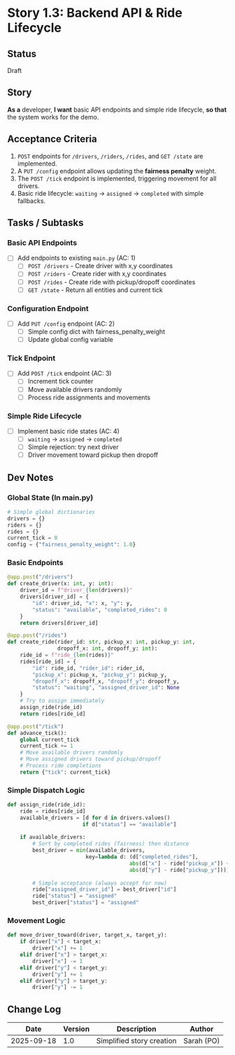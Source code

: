 # Story 1.3: Backend API & Ride Lifecycle

## Status
Draft

## Story
**As a** developer,
**I want** basic API endpoints and simple ride lifecycle,
**so that** the system works for the demo.

## Acceptance Criteria
1. `POST` endpoints for `/drivers`, `/riders`, `/rides`, and `GET /state` are implemented.
2. A `PUT /config` endpoint allows updating the **fairness penalty** weight.
3. The `POST /tick` endpoint is implemented, triggering movement for all drivers.
4. Basic ride lifecycle: `waiting` → `assigned` → `completed` with simple fallbacks.

## Tasks / Subtasks

### Basic API Endpoints
- [ ] Add endpoints to existing `main.py` (AC: 1)
  - [ ] `POST /drivers` - Create driver with x,y coordinates
  - [ ] `POST /riders` - Create rider with x,y coordinates  
  - [ ] `POST /rides` - Create ride with pickup/dropoff coordinates
  - [ ] `GET /state` - Return all entities and current tick

### Configuration Endpoint
- [ ] Add `PUT /config` endpoint (AC: 2)
  - [ ] Simple config dict with fairness_penalty_weight
  - [ ] Update global config variable

### Tick Endpoint
- [ ] Add `POST /tick` endpoint (AC: 3)
  - [ ] Increment tick counter
  - [ ] Move available drivers randomly
  - [ ] Process ride assignments and movements

### Simple Ride Lifecycle
- [ ] Implement basic ride states (AC: 4)
  - [ ] `waiting` → `assigned` → `completed`
  - [ ] Simple rejection: try next driver
  - [ ] Driver movement toward pickup then dropoff

## Dev Notes

### Global State (In main.py)
```python
# Simple global dictionaries
drivers = {}
riders = {}  
rides = {}
current_tick = 0
config = {"fairness_penalty_weight": 1.0}
```

### Basic Endpoints
```python
@app.post("/drivers")
def create_driver(x: int, y: int):
    driver_id = f"driver_{len(drivers)}"
    drivers[driver_id] = {
        "id": driver_id, "x": x, "y": y, 
        "status": "available", "completed_rides": 0
    }
    return drivers[driver_id]

@app.post("/rides") 
def create_ride(rider_id: str, pickup_x: int, pickup_y: int, 
                dropoff_x: int, dropoff_y: int):
    ride_id = f"ride_{len(rides)}"
    rides[ride_id] = {
        "id": ride_id, "rider_id": rider_id,
        "pickup_x": pickup_x, "pickup_y": pickup_y,
        "dropoff_x": dropoff_x, "dropoff_y": dropoff_y,
        "status": "waiting", "assigned_driver_id": None
    }
    # Try to assign immediately
    assign_ride(ride_id)
    return rides[ride_id]

@app.post("/tick")
def advance_tick():
    global current_tick
    current_tick += 1
    # Move available drivers randomly
    # Move assigned drivers toward pickup/dropoff
    # Process ride completions
    return {"tick": current_tick}
```

### Simple Dispatch Logic
```python
def assign_ride(ride_id):
    ride = rides[ride_id]
    available_drivers = [d for d in drivers.values() 
                        if d["status"] == "available"]
    
    if available_drivers:
        # Sort by completed rides (fairness) then distance
        best_driver = min(available_drivers, 
                         key=lambda d: (d["completed_rides"], 
                                       abs(d["x"] - ride["pickup_x"]) + 
                                       abs(d["y"] - ride["pickup_y"])))
        
        # Simple acceptance (always accept for now)
        ride["assigned_driver_id"] = best_driver["id"]
        ride["status"] = "assigned"
        best_driver["status"] = "assigned"
```

### Movement Logic
```python
def move_driver_toward(driver, target_x, target_y):
    if driver["x"] < target_x:
        driver["x"] += 1
    elif driver["x"] > target_x:
        driver["x"] -= 1
    elif driver["y"] < target_y:
        driver["y"] += 1
    elif driver["y"] > target_y:
        driver["y"] -= 1
```

## Change Log
| Date | Version | Description | Author |
|------|---------|-------------|---------|
| 2025-09-18 | 1.0 | Simplified story creation | Sarah (PO) |
